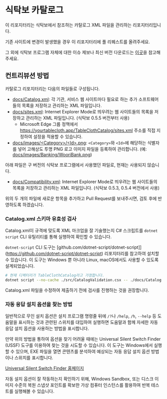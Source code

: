 # 식탁보 카탈로그

이 리포지터리는 식탁보에서 참조하는 카탈로그 XML 파일을 관리하는 리포지터리입니다.

기존 사이트에 변경이 발생했을 경우 이 리포지터리에 풀 리퀘스트를 올려주세요.

그 외에 식탁보 프로그램 자체에 대한 이슈 제보나 최신 버전 다운로드는 [이곳](https://github.com/yourtablecloth/TableCloth)을 참고해주세요.

## 컨트리뷰션 방법

카탈로그 리포지터리는 다음의 파일들로 구성됩니다.

- [docs/Catalog.xml](docs/Catalog.xml): 각 기관, 서비스 웹 사이트마다 필요로 하는 추가 소프트웨어들의 목록을 저장하고 관리하는 XML 파일입니다.
- [docs/sites.xml](docs/sites.xml): Internet Explorer Mode로 띄우려는 웹 사이트들의 목록을 저장하고 관리하는 XML 파일입니다. (식탁보 0.5.5 버전부터 사용)
  - Microsoft Edge 그룹 정책에서 https://yourtablecloth.app/TableClothCatalog/sites.xml 주소를 직접 지정하여 설정을 적용할 수 있습니다.
- [docs/images/&lt;Category&gt;/&lt;Id&gt;.png](docs/images/): `<Category>`와 `<Id>`에 해당하는 식별자를 넣어 고해상도 투명 PNG 로고 이미지 파일을 등록하여 관리합니다. (예: [docs/images/Banking/WooriBank.png](docs/images/Banking/WooriBank.png))

아래 파일은 구 버전의 식탁보 프로그램에서 사용했던 파일로, 현재는 사용되지 않습니다.

- [docs/Compatibility.xml](docs/Compatibility.xml): Internet Explorer Mode로 띄우려는 웹 사이트들의 목록을 저장하고 관리하는 XML 파일입니다. (식탁보 0.5.3, 0.5.4 버전에서 사용)

위의 두 개의 파일에 새로운 항목을 추가하고 Pull Request를 보내주시면, 검토 후에 반영하도록 하겠습니다.

### Catalog.xml 스키마 유효성 검사

Catalog.xml이 규격에 맞도록 XML 마크업을 잘 기술했는지 C# 스크립트를 `dotnet script` CLI 유틸리티를 통해 실행하여 확인할 수 있습니다.

`dotnet-script` CLI 도구는 [github.com/dotnet-script/dotnet-script]](https://github.com/dotnet-script/dotnet-script) 리포지터리를 참고하여 설치할 수 있습니다. 이 도구는 Windows 뿐 아니라 Linux, macOS에서도 사용할 수 있도록 설계되었습니다.

```bash
# 현재 디렉터리가 TableClothCatalog라고 가정합니다.
dotnet script --no-cache ./src/CatalogValidation.csx -- ./docs/Catalog.xml
```

Catalog.xml 파일을 수정하여 제출하기 전에 검사를 진행하는 것을 권장합니다.

### 자동 응답 설치 옵션을 찾는 방법

일반적으로 무인 설치 옵션은 설치 프로그램 명령줄 뒤에 `/?`나 `/help`, `/h`, `--help` 등 도움말을 표시하는 것과 관련된 스위치를 대입하여 실행하면 도움말과 함께 자세한 자동 응답 설치 옵션을 사용하는 방법을 표시합니다.

만약 위의 방법을 통하여 옵션을 찾기 어려울 때에는 Universal Silent Switch Finder (USSF) 도구를 이용하여 찾는 것을 시도할 수 있습니다. 이 도구는 Windows에서 실행할 수 있으며, EXE 파일을 열면 콘텐츠를 분석하여 예상되는 자동 응답 설치 옵션 방법이나 스위치를 표시합니다.

[Universal Silent Switch Finder 홈페이지](https://www.capstanservices.com/tools-blog/2018/4/4/the-ultimate-silent-switch-finder-ussf)

자동 설치 옵션이 잘 작동하는지 확인하기 위해, Windows Sandbox, 또는 디스크 이미지 수준의 복원 스냅샷 포인트를 확보한 가상 컴퓨터 인스턴스를 활용하여 반복 테스트를 실행해볼 수 있습니다.
